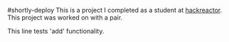 #shortly-deploy
This is a project I completed as a student at [hackreactor](http://hackreactor.com). This project was worked on with a pair.

This line tests 'add' functionality.
